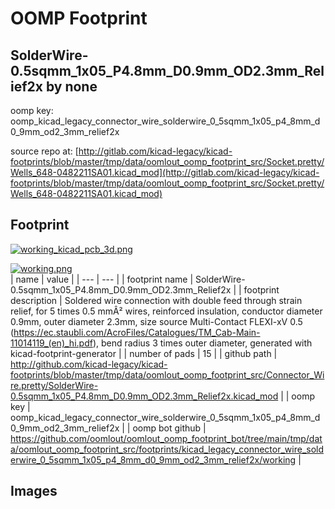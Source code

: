 # OOMP Footprint  
## SolderWire-0.5sqmm_1x05_P4.8mm_D0.9mm_OD2.3mm_Relief2x  by none  
  
oomp key: oomp_kicad_legacy_connector_wire_solderwire_0_5sqmm_1x05_p4_8mm_d0_9mm_od2_3mm_relief2x  
  
source repo at: [http://gitlab.com/kicad-legacy/kicad-footprints/blob/master/tmp/data/oomlout_oomp_footprint_src/Socket.pretty/Wells_648-0482211SA01.kicad_mod](http://gitlab.com/kicad-legacy/kicad-footprints/blob/master/tmp/data/oomlout_oomp_footprint_src/Socket.pretty/Wells_648-0482211SA01.kicad_mod)  
## Footprint  
  
[![working_kicad_pcb_3d.png](working_kicad_pcb_3d_600.png)](working_kicad_pcb_3d.png)  
  
[![working.png](working_600.png)](working.png)  
| name | value | 
| --- | --- | 
| footprint name | SolderWire-0.5sqmm_1x05_P4.8mm_D0.9mm_OD2.3mm_Relief2x | 
| footprint description | Soldered wire connection with double feed through strain relief, for 5 times 0.5 mmÂ² wires, reinforced insulation, conductor diameter 0.9mm, outer diameter 2.3mm, size source Multi-Contact FLEXI-xV 0.5 (https://ec.staubli.com/AcroFiles/Catalogues/TM_Cab-Main-11014119_(en)_hi.pdf), bend radius 3 times outer diameter, generated with kicad-footprint-generator | 
| number of pads | 15 | 
| github path | http://github.com/kicad-legacy/kicad-footprints/blob/master/tmp/data/oomlout_oomp_footprint_src/Connector_Wire.pretty/SolderWire-0.5sqmm_1x05_P4.8mm_D0.9mm_OD2.3mm_Relief2x.kicad_mod | 
| oomp key | oomp_kicad_legacy_connector_wire_solderwire_0_5sqmm_1x05_p4_8mm_d0_9mm_od2_3mm_relief2x | 
| oomp bot github | https://github.com/oomlout/oomlout_oomp_footprint_bot/tree/main/tmp/data/oomlout_oomp_footprint_src/footprints/kicad_legacy_connector_wire_solderwire_0_5sqmm_1x05_p4_8mm_d0_9mm_od2_3mm_relief2x/working | 
## Images  
